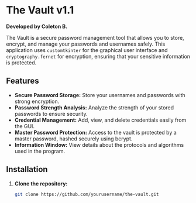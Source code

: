 # The Vault v1.1
**Developed by Coleton B.**

The Vault is a secure password management tool that allows you to store, encrypt, and manage your passwords and usernames safely. This application uses `customtkinter` for the graphical user interface and `cryptography.fernet` for encryption, ensuring that your sensitive information is protected. 

## Features
- **Secure Password Storage:** Store your usernames and passwords with strong encryption.
- **Password Strength Analysis:** Analyze the strength of your stored passwords to ensure security.
- **Credential Management:** Add, view, and delete credentials easily from the GUI.
- **Master Password Protection:** Access to the vault is protected by a master password, hashed securely using bcrypt.
- **Information Window:** View details about the protocols and algorithms used in the program.

## Installation
1. **Clone the repository:**
   ```bash
   git clone https://github.com/yourusername/the-vault.git

